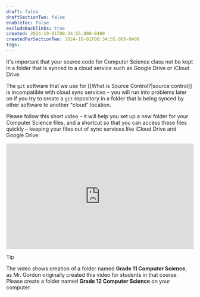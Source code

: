 ```yaml
---
draft: false
draftSectionTwo: false
enableToc: false
excludeBacklinks: true
created: 2024-10-01T00:34:55.000-0400
createdForSectionTwo: 2024-10-01T00:34:55.000-0400
tags:
---
```

It's important that your source code for Computer Science class not be kept in a folder that is synced to a cloud service such as Google Drive or iCloud Drive.

The `git` software that we use for [[What is Source Control?|source control]] is incompatible with cloud sync services – you will run into problems later on if you try to create a `git` repository in a folder that is being synced by other software to another "cloud" location.

Please follow this short video – it will help you set up a new folder for your Computer Science files, and a shortcut so that you can access these files quickly – keeping your files out of sync services like iCloud Drive and Google Drive:

<div style="padding:56.25% 0 0 0;position:relative;">
	<iframe src="https://player.vimeo.com/video/1014456436?h=91e2d089f6&amp;badge=0&amp;autopause=0&amp;player_id=0&amp;app_id=58479&portrait=0&byline=0&title=0" frameborder="0" allow="autoplay; fullscreen; picture-in-picture; clipboard-write" style="position:absolute;top:0;left:0;width:100%;height:100%;" title="Opening the Teamspace">
	</iframe>
	</div>
<script src="https://player.vimeo.com/api/player.js"></script>

> [!TIP]
> 
> The video shows creation of a folder named **Grade 11 Computer Science**, as Mr. Gordon originally created this video for students in that course. Please create a folder named **Grade 12 Computer Science** on your computer.